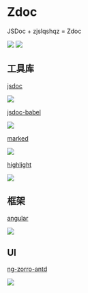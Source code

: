 # Zdoc
JSDoc + zjslqshqz = Zdoc

![](https://img.shields.io/npm/l/express.svg)
![](https://img.shields.io/badge/node->=14.17.0-g.svg)

## 工具库

[jsdoc][https://github.com/jsdoc/jsdoc]

![](https://img.shields.io/badge/jsdoc->=3.5.5-blue.svg)

[jsdoc-babel][https://github.com/ctumolosus/jsdoc-babel]

![](https://img.shields.io/badge/jsdocBabel->=0.5.0-blue.svg)

[marked][https://github.com/markedjs/marked]

![](https://img.shields.io/badge/marked->=2.0.3-blue.svg)

[highlight][https://github.com/highlightjs/highlight.js]

![](https://img.shields.io/badge/highlight->=10.7.2-blue.svg)


[https://github.com/ctumolosus/jsdoc-babel]: https://github.com/ctumolosus/jsdoc-babel

[https://github.com/markedjs/marked]: https://github.com/markedjs/marked

[https://github.com/highlightjs/highlight.js]: https://github.com/highlightjs/highlight.js

[https://github.com/jsdoc/jsdoc]: https://github.com/jsdoc/jsdoc

## 框架

[angular][https://github.com/angular/angular]

![](https://img.shields.io/badge/angular->=11.2.14-blue.svg)

[https://github.com/angular/angular]: https://github.com/angular/angular

## UI

[ng-zorro-antd][https://github.com/NG-ZORRO/ng-zorro-antd]

![](https://img.shields.io/badge/ngZorroAntd->=11.4.1-blue.svg)

[https://github.com/NG-ZORRO/ng-zorro-antd]: https://github.com/NG-ZORRO/ng-zorro-antd